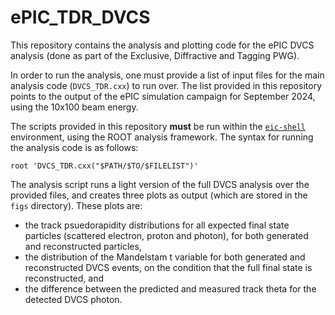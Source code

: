 # ePIC_TDR_DVCS
This repository contains the analysis and plotting code for the ePIC DVCS analysis (done as part of the Exclusive, Diffractive and Tagging PWG).

In order to run the analysis, one must provide a list of input files for the main analysis code (`DVCS_TDR.cxx`) to run over. The list provided in this repository points to the output of the ePIC simulation campaign for September 2024, using the 10x100 beam energy.

The scripts provided in this repository **must** be run within the [`eic-shell`](https://github.com/eic/eic-shell) environment, using the ROOT analysis framework. The syntax for running the analysis code is as follows:
```
root 'DVCS_TDR.cxx("$PATH/$TO/$FILELIST")'
```

The analysis script runs a light version of the full DVCS analysis over the provided files, and creates three plots as output (which are stored in the `figs` directory). These plots are:
- the track psuedorapidity distributions for all expected final state particles (scattered electron, proton and photon), for both generated and reconstructed particles,
- the distribution of the Mandelstam t variable for both generated and reconstructed DVCS events, on the condition that the full final state is reconstructed, and
- the difference between the predicted and measured track theta for the detected DVCS photon.
